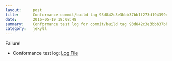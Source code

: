 ```yaml
---
layout:     post
title:      Conformance commit/build tag 93d842c3e3bbb37bb1f273d194399d0a2ee26346
date:       2016-05-19 18:08:48
summary:    Conformance test log for commit/build tag 93d842c3e3bbb37bb1f273d194399d0a2ee26346.
category:   jekyll
---
```


Failure!

- Conformance test log: [Log File](http://s3-us-west-2.amazonaws.com/kraken-e2e-logs/conformance/kraken_93d842c3e3bbb37bb1f273d194399d0a2ee26346.log)
